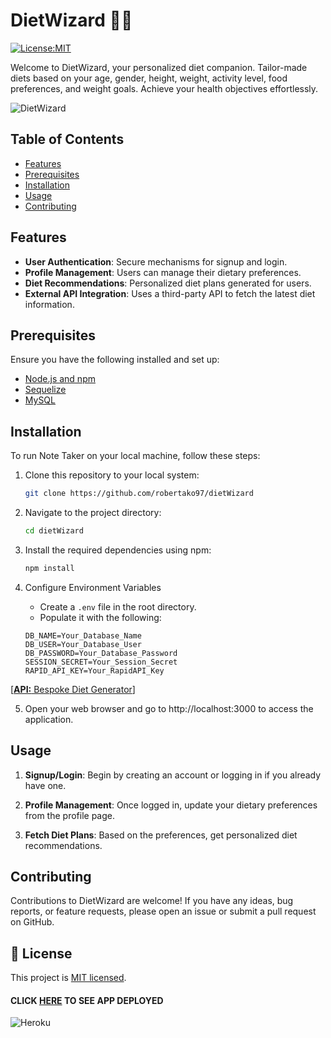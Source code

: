# DietWizard 🧙‍♂️


[![License:MIT](https://img.shields.io/badge/License-MIT-yellow.svg)](https://opensource.org/license/mit/)


Welcome to DietWizard, your personalized diet companion. Tailor-made diets based on your age, gender, height, weight, activity level, food preferences, and weight goals. Achieve your health objectives effortlessly.

![DietWizard](./Screenshot.png)

## Table of Contents

- [Features](#features)
- [Prerequisites](#prerequisites)
- [Installation](#installation)
- [Usage](#usage)
- [Contributing](#contributing)

## Features

- **User Authentication**: Secure mechanisms for signup and login.
- **Profile Management**: Users can manage their dietary preferences.
- **Diet Recommendations**: Personalized diet plans generated for users.
- **External API Integration**: Uses a third-party API to fetch the latest diet information.


## Prerequisites

Ensure you have the following installed and set up:

- [Node.js and npm](https://nodejs.org/)
- [Sequelize](https://sequelize.org/)
- [MySQL](https://www.mysql.com/)

## Installation

To run Note Taker on your local machine, follow these steps:

1. Clone this repository to your local system:

   ```bash
   git clone https://github.com/robertako97/dietWizard

2. Navigate to the project directory:
    
    ```bash
   cd dietWizard

3. Install the required dependencies using npm:
   
    ```bash
   npm install

4. Configure Environment Variables
    - Create a `.env` file in the root directory.
    - Populate it with the following:

    ```plaintext
    DB_NAME=Your_Database_Name
    DB_USER=Your_Database_User
    DB_PASSWORD=Your_Database_Password
    SESSION_SECRET=Your_Session_Secret
    RAPID_API_KEY=Your_RapidAPI_Key
    ```
[[**API:** Bespoke Diet Generator](https://rapidapi.com/genez-io-genez-io-default/api/bespoke-diet-generator)]

5. Open your web browser and go to http://localhost:3000 to access the application.

## Usage

1. **Signup/Login**: Begin by creating an account or logging in if you already have one.

2. **Profile Management**: Once logged in, update your dietary preferences from the profile page.

3. **Fetch Diet Plans**: Based on the preferences, get personalized diet recommendations.

## Contributing

Contributions to DietWizard are welcome! If you have any ideas, bug reports, or feature requests, please open an issue or submit a pull request on GitHub.

## 📝 License

This project is [MIT licensed](./LICENSE).

#### **CLICK [HERE](https://dashboard.heroku.com/login) TO SEE APP DEPLOYED**

![Heroku](https://img.shields.io/badge/heroku-%23430098.svg?style=for-the-badge&logo=heroku&logoColor=white)
